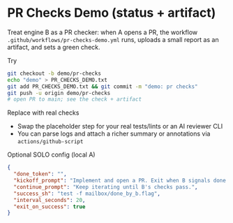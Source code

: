 PR Checks Demo (status + artifact)
==================================

Treat engine B as a PR checker: when A opens a PR, the workflow `.github/workflows/pr-checks-demo.yml` runs, uploads a small report as an artifact, and sets a green check.

Try
```bash
git checkout -b demo/pr-checks
echo "demo" > PR_CHECKS_DEMO.txt
git add PR_CHECKS_DEMO.txt && git commit -m "demo: pr checks"
git push -u origin demo/pr-checks
# open PR to main; see the check + artifact
```

Replace with real checks
- Swap the placeholder step for your real tests/lints or an AI reviewer CLI
- You can parse logs and attach a richer summary or annotations via `actions/github-script`

Optional SOLO config (local A)
```json
{
  "done_token": "",
  "kickoff_prompt": "Implement and open a PR. Exit when B signals done.",
  "continue_prompt": "Keep iterating until B's checks pass.",
  "success_sh": "test -f mailbox/done_by_b.flag",
  "interval_seconds": 20,
  "exit_on_success": true
}
```

